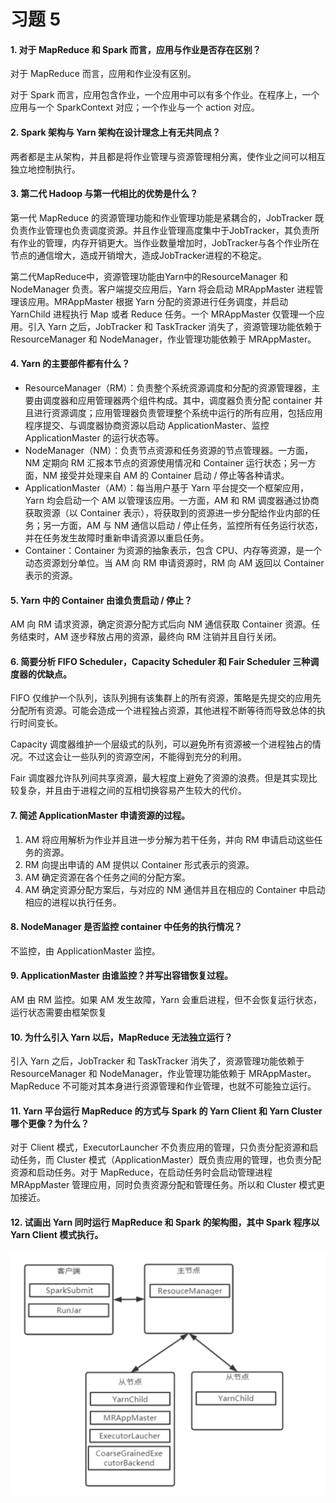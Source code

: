 # 习题 5

#### 1. 对于 MapReduce 和 Spark 而言，应用与作业是否存在区别？

对于 MapReduce 而言，应用和作业没有区别。

对于 Spark 而言，应用包含作业，一个应用中可以有多个作业。在程序上，一个应用与一个 SparkContext 对应；一个作业与一个 action 对应。

#### 2. Spark 架构与 Yarn 架构在设计理念上有无共同点？

两者都是主从架构，并且都是将作业管理与资源管理相分离，使作业之间可以相互独立地控制执行。

#### 3. 第二代 Hadoop 与第一代相比的优势是什么？

第一代 MapReduce 的资源管理功能和作业管理功能是紧耦合的，JobTracker 既负责作业管理也负责调度资源。并且作业管理高度集中于JobTracker，其负责所有作业的管理，内存开销更大。当作业数量增加时，JobTracker与各个作业所在节点的通信增大，造成开销增大，造成JobTracker进程的不稳定。

第二代MapReduce中，资源管理功能由Yarn中的ResourceManager 和 NodeManager 负责。客户端提交应用后，Yarn 将会启动 MRAppMaster 进程管理该应用。MRAppMaster 根据 Yarn 分配的资源进行任务调度，并启动 YarnChild 进程执行 Map 或者 Reduce 任务。一个 MRAppMaster 仅管理一个应用。引入 Yarn 之后，JobTracker 和 TaskTracker 消失了，资源管理功能依赖于 ResourceManager 和 NodeManager，作业管理功能依赖于 MRAppMaster。

#### 4. Yarn 的主要部件都有什么？

- ResourceManager（RM）：负责整个系统资源调度和分配的资源管理器，主要由调度器和应用管理器两个组件构成。其中，调度器负责分配 container 并且进行资源调度；应用管理器负责管理整个系统中运行的所有应用，包括应用程序提交、与调度器协商资源以启动 ApplicationMaster、监控 ApplicationMaster 的运行状态等。
- NodeManager（NM）：负责节点资源和任务资源的节点管理器。一方面，NM 定期向 RM 汇报本节点的资源使用情况和 Container 运行状态；另一方面，NM 接受并处理来自 AM 的 Container 启动 / 停止等各种请求。
- ApplicationMaster（AM）：每当用户基于 Yarn 平台提交一个框架应用，Yarn 均会启动一个 AM 以管理该应用。一方面，AM 和 RM 调度器通过协商获取资源（以 Container 表示），将获取到的资源进一步分配给作业内部的任务；另一方面，AM 与 NM 通信以启动 / 停止任务，监控所有任务运行状态，并在任务发生故障时重新申请资源以重启任务。
- Container：Container 为资源的抽象表示，包含 CPU、内存等资源，是一个动态资源划分单位。当 AM 向 RM 申请资源时，RM 向 AM 返回以 Container 表示的资源。

#### 5. Yarn 中的 Container 由谁负责启动 / 停止？

AM 向 RM 请求资源，确定资源分配方式后向 NM 通信获取 Container 资源。任务结束时，AM 逐步释放占用的资源，最终向 RM 注销并且自行关闭。

#### 6. 简要分析 FIFO Scheduler，Capacity Scheduler 和 Fair Scheduler 三种调度器的优缺点。

FIFO 仅维护一个队列，该队列拥有该集群上的所有资源，策略是先提交的应用先分配所有资源。可能会造成一个进程独占资源，其他进程不断等待而导致总体的执行时间变长。

Capacity 调度器维护一个层级式的队列，可以避免所有资源被一个进程独占的情况。不过这会让一些队列的资源空闲，不能得到充分的利用。

Fair 调度器允许队列间共享资源，最大程度上避免了资源的浪费。但是其实现比较复杂，并且由于进程之间的互相切换容易产生较大的代价。

#### 7. 简述 ApplicationMaster 申请资源的过程。

1. AM 将应用解析为作业并且进一步分解为若干任务，并向 RM 申请启动这些任务的资源。
2. RM 向提出申请的 AM 提供以 Container 形式表示的资源。
3. AM 确定资源在各个任务之间的分配方案。
4. AM 确定资源分配方案后，与对应的 NM 通信并且在相应的 Container 中启动相应的进程以执行任务。

#### 8. NodeManager 是否监控 container 中任务的执行情况？

不监控，由 ApplicationMaster 监控。

#### 9. ApplicationMaster 由谁监控？并写出容错恢复过程。

AM 由 RM 监控。如果 AM 发生故障，Yarn 会重启进程，但不会恢复运行状态，运行状态需要由框架恢复

#### 10. 为什么引入 Yarn 以后，MapReduce 无法独立运行？

引入 Yarn 之后，JobTracker 和 TaskTracker 消失了，资源管理功能依赖于 ResourceManager 和 NodeManager，作业管理功能依赖于 MRAppMaster。MapReduce 不可能对其本身进行资源管理和作业管理，也就不可能独立运行。

#### 11. Yarn 平台运行 MapReduce 的方式与 Spark 的 Yarn Client 和 Yarn Cluster 哪个更像？为什么？

对于 Client 模式，ExecutorLauncher 不负责应用的管理，只负责分配资源和启动任务，而 Cluster 模式（ApplicationMaster）既负责应用的管理，也负责分配资源和启动任务。对于 MapReduce，在启动任务时会启动管理进程 MRAppMaster 管理应用，同时负责资源分配和管理任务。所以和 Cluster 模式更加接近。

#### 12. 试画出 Yarn 同时运行 MapReduce 和 Spark 的架构图，其中 Spark 程序以 Yarn Client 模式执行。

![image-20230625170006089](./images/image-20230625170006089.png)